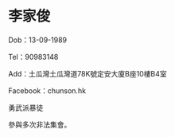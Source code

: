 # 李家俊

Dob：13-09-1989

Tel：90983148

Add：土瓜灣土瓜灣道78K號定安大廈B座10樓B4室

Facebook：chunson.hk


勇武派暴徒

參與多次非法集會。
